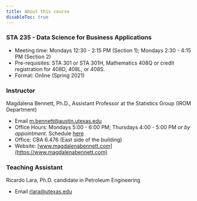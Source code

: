 ```yaml
---
title: About this course
disableToc: true
---
```


### STA 235 - Data Science for Business Applications

- Meeting time: Mondays 12:30 - 2:15 PM (Section 1); Mondays 2:30 - 4:15 PM (Section 2)
- Pre-requisites: STA 301 or STA 301H, Mathematics 408Q or credit registration for 408D, 408L, or 408S.
- Format: Online (Spring 2021)

### Instructor

Magdalena Bennett, Ph.D., Assistant Professor at the Statistics Group (IROM Department)

- <i class="fas fa-envelope"></i> Email [m.bennett@austin.utexas.edu](mailto:m.bennett@austin.utexas.edu)
- <i class='fas fa-clock'></i> Office Hours: Mondays 5:00 - 6:00 PM; Thursdays 4:00 - 5:00 PM *or by appointment*. Schedule [here](https://calendly.com/maibennett/sta-235-office-hours?month=2021-01)
- <i class="fas fa-building"></i> Office: CBA 6.476 (East side of the building)
- <i class="fas fa-address-card"></i> Website: [www.magdalenabennett.com](https://www.magdalenabennett.com)

### Teaching Assistant

Ricardo Lara, Ph.D. candidate in Petroleum Engineering

- <i class="fas fa-envelope"></i> Email [rlara@utexas.edu](mailto:rlara@utexas.edu)